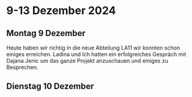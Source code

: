 # 9-13 Dezember 2024

## Montag 9 Dezember

Heute haben wir richtig in die neue Abteilung LA11 wir konnten schon einiges erreichen. Ladina und Ich hatten ein erfolgreiches Gespräch mit Dajana Jenic um das ganze Projekt anzuschauen und einiges zu Besprechen.

## Dienstag 10 Dezember

